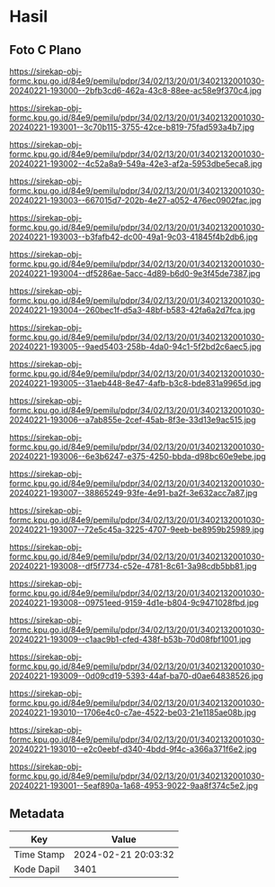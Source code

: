 # Hasil

## Foto C Plano

https://sirekap-obj-formc.kpu.go.id/84e9/pemilu/pdpr/34/02/13/20/01/3402132001030-20240221-193000--2bfb3cd6-462a-43c8-88ee-ac58e9f370c4.jpg

https://sirekap-obj-formc.kpu.go.id/84e9/pemilu/pdpr/34/02/13/20/01/3402132001030-20240221-193001--3c70b115-3755-42ce-b819-75fad593a4b7.jpg

https://sirekap-obj-formc.kpu.go.id/84e9/pemilu/pdpr/34/02/13/20/01/3402132001030-20240221-193002--4c52a8a9-549a-42e3-af2a-5953dbe5eca8.jpg

https://sirekap-obj-formc.kpu.go.id/84e9/pemilu/pdpr/34/02/13/20/01/3402132001030-20240221-193003--667015d7-202b-4e27-a052-476ec0902fac.jpg

https://sirekap-obj-formc.kpu.go.id/84e9/pemilu/pdpr/34/02/13/20/01/3402132001030-20240221-193003--b3fafb42-dc00-49a1-9c03-41845f4b2db6.jpg

https://sirekap-obj-formc.kpu.go.id/84e9/pemilu/pdpr/34/02/13/20/01/3402132001030-20240221-193004--df5286ae-5acc-4d89-b6d0-9e3f45de7387.jpg

https://sirekap-obj-formc.kpu.go.id/84e9/pemilu/pdpr/34/02/13/20/01/3402132001030-20240221-193004--260bec1f-d5a3-48bf-b583-42fa6a2d7fca.jpg

https://sirekap-obj-formc.kpu.go.id/84e9/pemilu/pdpr/34/02/13/20/01/3402132001030-20240221-193005--9aed5403-258b-4da0-94c1-5f2bd2c6aec5.jpg

https://sirekap-obj-formc.kpu.go.id/84e9/pemilu/pdpr/34/02/13/20/01/3402132001030-20240221-193005--31aeb448-8e47-4afb-b3c8-bde831a9965d.jpg

https://sirekap-obj-formc.kpu.go.id/84e9/pemilu/pdpr/34/02/13/20/01/3402132001030-20240221-193006--a7ab855e-2cef-45ab-8f3e-33d13e9ac515.jpg

https://sirekap-obj-formc.kpu.go.id/84e9/pemilu/pdpr/34/02/13/20/01/3402132001030-20240221-193006--6e3b6247-e375-4250-bbda-d98bc60e9ebe.jpg

https://sirekap-obj-formc.kpu.go.id/84e9/pemilu/pdpr/34/02/13/20/01/3402132001030-20240221-193007--38865249-93fe-4e91-ba2f-3e632acc7a87.jpg

https://sirekap-obj-formc.kpu.go.id/84e9/pemilu/pdpr/34/02/13/20/01/3402132001030-20240221-193007--72e5c45a-3225-4707-9eeb-be8959b25989.jpg

https://sirekap-obj-formc.kpu.go.id/84e9/pemilu/pdpr/34/02/13/20/01/3402132001030-20240221-193008--df5f7734-c52e-4781-8c61-3a98cdb5bb81.jpg

https://sirekap-obj-formc.kpu.go.id/84e9/pemilu/pdpr/34/02/13/20/01/3402132001030-20240221-193008--09751eed-9159-4d1e-b804-9c9471028fbd.jpg

https://sirekap-obj-formc.kpu.go.id/84e9/pemilu/pdpr/34/02/13/20/01/3402132001030-20240221-193009--c1aac9b1-cfed-438f-b53b-70d08fbf1001.jpg

https://sirekap-obj-formc.kpu.go.id/84e9/pemilu/pdpr/34/02/13/20/01/3402132001030-20240221-193009--0d09cd19-5393-44af-ba70-d0ae64838526.jpg

https://sirekap-obj-formc.kpu.go.id/84e9/pemilu/pdpr/34/02/13/20/01/3402132001030-20240221-193010--1706e4c0-c7ae-4522-be03-21e1185ae08b.jpg

https://sirekap-obj-formc.kpu.go.id/84e9/pemilu/pdpr/34/02/13/20/01/3402132001030-20240221-193010--e2c0eebf-d340-4bdd-9f4c-a366a371f6e2.jpg

https://sirekap-obj-formc.kpu.go.id/84e9/pemilu/pdpr/34/02/13/20/01/3402132001030-20240221-193001--5eaf890a-1a68-4953-9022-9aa8f374c5e2.jpg


## Metadata

| Key        | Value               |
| ---------- | ------------------- |
| Time Stamp | 2024-02-21 20:03:32 |
| Kode Dapil | 3401                |



